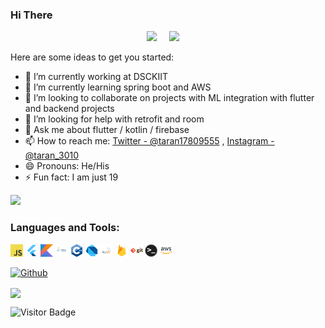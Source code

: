 ### Hi There
<p align="center">
  <a target="_blank"href="https://www.linkedin.com/in/taranpreet-singh-chabbra-27517918a/"><img src="https://img.shields.io/badge/linkedin-%230077B5.svg?&style=for-the-badge&logo=linkedin&logoColor=white" /></a>&nbsp;&nbsp;&nbsp;&nbsp;
  <a href="mailto:singhh3010@gmail.com?subject=Hello%20Taran,%20From%20Github"><img src="https://img.shields.io/badge/gmail-%23D14836.svg?&style=for-the-badge&logo=gmail&logoColor=white" /></a>&nbsp;&nbsp;&nbsp;&nbsp;
</p>

Here are some ideas to get you started:

- 🔭 I’m currently working at DSCKIIT 
- 🌱 I’m currently learning spring boot and AWS
- 👯 I’m looking to collaborate on projects with ML integration with flutter and backend projects
- 🤔 I’m looking for help with retrofit and room
- 💬 Ask me about flutter / kotlin / firebase
- 📫 How to reach me: [Twitter - @taran17809555](https://twitter.com/taran17809555) , [Instagram - @taran_3010](https://www.instagram.com/taran_3010/)
- 😄 Pronouns: He/His
- ⚡ Fun fact: I am just 19

<img src = "https://github-readme-stats.vercel.app/api?username=singhtaran1005&&show_icons=true&title_color=ffffff&icon_color=bb2acf&text_color=daf7dc&bg_color=151515" >


### Languages and Tools:

<code><img height="20" src="https://raw.githubusercontent.com/github/explore/80688e429a7d4ef2fca1e82350fe8e3517d3494d/topics/javascript/javascript.png"></code>
<code><img height="20" src="https://raw.githubusercontent.com/github/explore/80688e429a7d4ef2fca1e82350fe8e3517d3494d/topics/flutter/flutter.png"></code>
<code><img height="20" src="https://raw.githubusercontent.com/github/explore/80688e429a7d4ef2fca1e82350fe8e3517d3494d/topics/kotlin/kotlin.png"></code>
<code><img height="20" src="https://raw.githubusercontent.com/github/explore/5c058a388828bb5fde0bcafd4bc867b5bb3f26f3/topics/java/java.png"></code>
<code><img height="20" src="https://raw.githubusercontent.com/github/explore/80688e429a7d4ef2fca1e82350fe8e3517d3494d/topics/cpp/cpp.png"></code>
<code><img height="20" src="https://raw.githubusercontent.com/github/explore/80688e429a7d4ef2fca1e82350fe8e3517d3494d/topics/dart/dart.png"></code>
<code><img height="20" src="https://raw.githubusercontent.com/github/explore/80688e429a7d4ef2fca1e82350fe8e3517d3494d/topics/mysql/mysql.png"></code>
<code><img height="20" src="https://raw.githubusercontent.com/github/explore/80688e429a7d4ef2fca1e82350fe8e3517d3494d/topics/firebase/firebase.png"></code>
<code><img height="20" src="https://raw.githubusercontent.com/github/explore/80688e429a7d4ef2fca1e82350fe8e3517d3494d/topics/git/git.png"></code>
<code><img height="20" src="https://raw.githubusercontent.com/github/explore/80688e429a7d4ef2fca1e82350fe8e3517d3494d/topics/terminal/terminal.png"></code>
<code><img height="20" src="https://raw.githubusercontent.com/github/explore/80688e429a7d4ef2fca1e82350fe8e3517d3494d/topics/aws/aws.png"></code>


[![Github](https://img.shields.io/github/followers/singhtaran1005?label=Follow&style=social)](https://github.com/singhtaran1005)



<img align="center" src="https://media.giphy.com/media/WUlplcMpOCEmTGBtBW/giphy.gif" width="200">


 ![Visitor Badge](https://visitor-badge.laobi.icu/badge?page_id=singhcodes.singhcodes)
